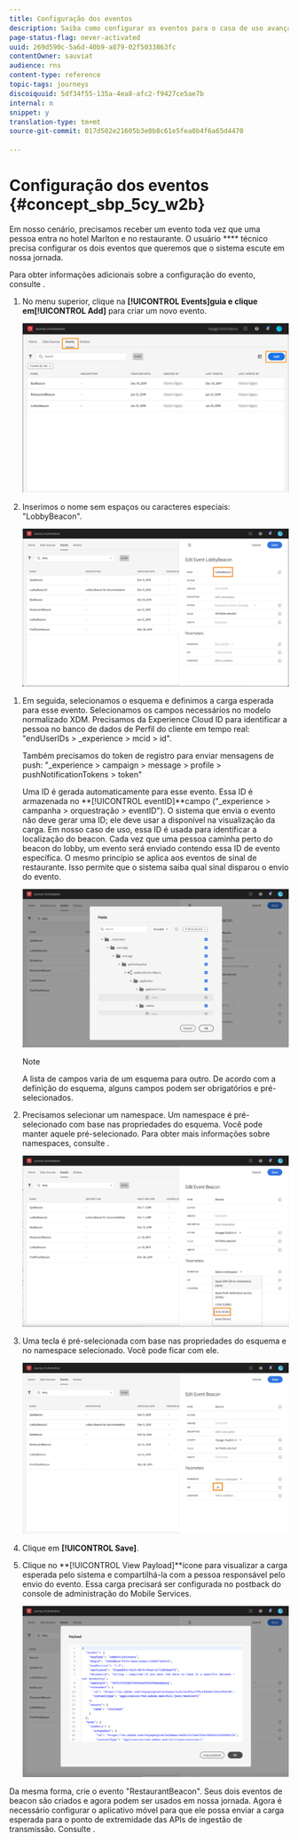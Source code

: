 ```yaml
---
title: Configuração dos eventos
description: Saiba como configurar os eventos para o caso de uso avançado da jornada
page-status-flag: never-activated
uuid: 269d590c-5a6d-40b9-a879-02f5033863fc
contentOwner: sauviat
audience: rns
content-type: reference
topic-tags: journeys
discoiquuid: 5df34f55-135a-4ea8-afc2-f9427ce5ae7b
internal: n
snippet: y
translation-type: tm+mt
source-git-commit: 017d502e21605b3e0b8c61e5fea0b4f6a65d4470

---
```



# Configuração dos eventos {#concept_sbp_5cy_w2b}

Em nosso cenário, precisamos receber um evento toda vez que uma pessoa entra no hotel Marlton e no restaurante. O usuário **** técnico precisa configurar os dois eventos que queremos que o sistema escute em nossa jornada.

Para obter informações adicionais sobre a configuração do evento, consulte [](../event/about-events.md).

1. No menu superior, clique na **[!UICONTROL Events]**guia e clique em**[!UICONTROL Add]** para criar um novo evento.

   ![](../assets/journeyuc1_1.png)

1. Inserimos o nome sem espaços ou caracteres especiais: &quot;LobbyBeacon&quot;.

   ![](../assets/journeyuc2_1.png)

<!--li>Select the **[!UICONTROL Mobile - Streaming Ingestion APIs]** event type. Events are sent from the customers' mobile phone through the Mobile SDK.![](../assets/journeyuc2_3.png" placement="break" width="800" id="image_is5_2sn_z2b"/></li-->

1. Em seguida, selecionamos o esquema e definimos a carga esperada para esse evento. Selecionamos os campos necessários no modelo normalizado XDM. Precisamos da Experience Cloud ID para identificar a pessoa no banco de dados de Perfil do cliente em tempo real: &quot;endUserIDs > _experience > mcid > id&quot;.

   Também precisamos do token de registro para enviar mensagens de push: &quot;_experience > campaign > message > profile > pushNotificationTokens > token&quot;

   Uma ID é gerada automaticamente para esse evento. Essa ID é armazenada no **[!UICONTROL eventID]**campo (&quot;_experience > campanha > orquestração > eventID&quot;). O sistema que envia o evento não deve gerar uma ID; ele deve usar a disponível na visualização da carga. Em nosso caso de uso, essa ID é usada para identificar a localização do beacon. Cada vez que uma pessoa caminha perto do beacon do lobby, um evento será enviado contendo essa ID de evento específica. O mesmo princípio se aplica aos eventos de sinal de restaurante. Isso permite que o sistema saiba qual sinal disparou o envio do evento.

   ![](../assets/journeyuc2_2.png)

   >[!NOTE]
   >
   >A lista de campos varia de um esquema para outro. De acordo com a definição do esquema, alguns campos podem ser obrigatórios e pré-selecionados.

1. Precisamos selecionar um namespace. Um namespace é pré-selecionado com base nas propriedades do esquema. Você pode manter aquele pré-selecionado. Para obter mais informações sobre namespaces, consulte [](../event/selecting-the-namespace.md).

   ![](../assets/journeyuc2_4.png)

1. Uma tecla é pré-selecionada com base nas propriedades do esquema e no namespace selecionado. Você pode ficar com ele.

   ![](../assets/journeyuc2_4bis.png)

1. Clique em **[!UICONTROL Save]**.

1. Clique no **[!UICONTROL View Payload]**ícone para visualizar a carga esperada pelo sistema e compartilhá-la com a pessoa responsável pelo envio do evento.  Essa carga precisará ser configurada no postback do console de administração do Mobile Services.

   ![](../assets/journeyuc2_5.png)

Da mesma forma, crie o evento &quot;RestaurantBeacon&quot;. Seus dois eventos de beacon são criados e agora podem ser usados em nossa jornada. Agora é necessário configurar o aplicativo móvel para que ele possa enviar a carga esperada para o ponto de extremidade das APIs de ingestão de transmissão. Consulte [](../event/additional-steps-to-send-events-to-journey-orchestration.md).
